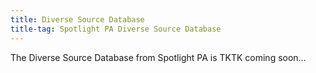 ```yaml
---
title: Diverse Source Database
title-tag: Spotlight PA Diverse Source Database
---
```

The Diverse Source Database from Spotlight PA is TKTK coming soon…
